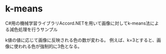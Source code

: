 # k-means

C#用の機械学習ライブラリAccord.NETを用いて画像に対してk-means法による減色処理を行うサンプル

k値の値に応じて画像に反映される色の数が変わる。
例えば、k=3とすると、画像に使われる色が強制的に3色となる。

